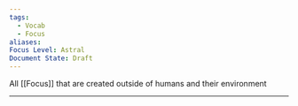 ```yaml
---
tags:
  - Vocab
  - Focus
aliases: 
Focus Level: Astral
Document State: Draft
---
```

All [[Focus]] that are created outside of humans and their environment
- - -
